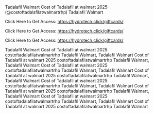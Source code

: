 Tadalafil Walmart Cost of Tadalafil at walmart 2025 (@costoftadalafilatwalmartrhp) Tadalafil Walmart

Click Here to Get Access: https://hydrotech.click/giftcards/

Click Here to Get Access: https://hydrotech.click/giftcards/

Click Here to Get Access: https://hydrotech.click/giftcards/

Tadalafil Walmart Cost of Tadalafil at walmart 2025 costoftadalafilatwalmartrhp Tadalafil Walmart, Tadalafil Walmart Cost of Tadalafil at walmart 2025 costoftadalafilatwalmartrhp Tadalafil Walmart, Tadalafil Walmart Cost of Tadalafil at walmart 2025 costoftadalafilatwalmartrhp Tadalafil Walmart, Tadalafil Walmart Cost of Tadalafil at walmart 2025 costoftadalafilatwalmartrhp Tadalafil Walmart, Tadalafil Walmart Cost of Tadalafil at walmart 2025 costoftadalafilatwalmartrhp Tadalafil Walmart, Tadalafil Walmart Cost of Tadalafil at walmart 2025 costoftadalafilatwalmartrhp Tadalafil Walmart, Tadalafil Walmart Cost of Tadalafil at walmart 2025 costoftadalafilatwalmartrhp Tadalafil Walmart, Tadalafil Walmart Cost of Tadalafil at walmart 2025 costoftadalafilatwalmartrhp Tadalafil Walmart
